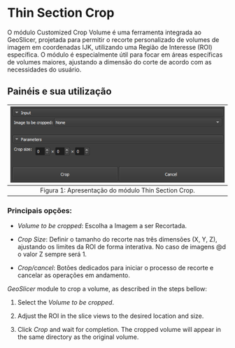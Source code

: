 # Thin Section Crop

O módulo Customized Crop Volume é uma ferramenta integrada ao GeoSlicer, projetada para permitir o recorte personalizado de volumes de imagem em coordenadas IJK, utilizando uma Região de Interesse (ROI) específica. O módulo é especialmente útil para focar em áreas específicas de volumes maiores, ajustando a dimensão do corte de acordo com as necessidades do usuário.

## Painéis e sua utilização

| ![Figura 1](../../assets/images/thin_section/modulos/crop/interface.png) |
|:-----------------------------------------------:|
| Figura 1: Apresentação do módulo Thin Section Crop. |

### Principais opções:

 - _Volume to be cropped_: Escolha a Imagem a ser Recortada. 

 - _Crop Size_: Definir o tamanho do recorte nas três dimensões (X, Y, Z), ajustando os limites da ROI de forma interativa. No caso de imagens @d o valor Z sempre será 1.

 - _Crop/cancel_: Botões dedicados para iniciar o processo de recorte e cancelar as operações em andamento.































_GeoSlicer_ module to crop a volume, as described in the steps bellow:

1. Select the _Volume to be cropped_.
   
2. Adjust the ROI in the slice views to the desired location and size.
   
3. Click _Crop_ and wait for completion. The cropped volume will appear in the same directory as the original volume.